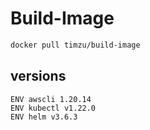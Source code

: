 # Build-Image

```bash
docker pull timzu/build-image
```

## versions

```
ENV awscli 1.20.14
ENV kubectl v1.22.0
ENV helm v3.6.3
```
